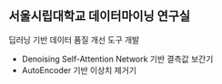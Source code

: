 ## 서울시립대학교 데이터마이닝 연구실

딥러닝 기반 데이터 품질 개선 도구 개발
- Denoising Self-Attention Network 기반 결측값 보간기
- AutoEncoder 기반 이상치 제거기
